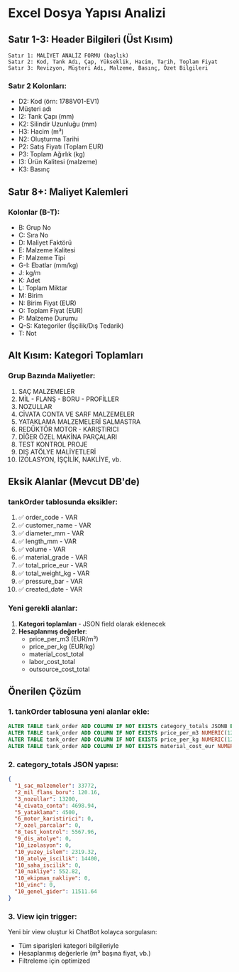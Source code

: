 # Excel Dosya Yapısı Analizi

## Satır 1-3: Header Bilgileri (Üst Kısım)

```
Satır 1: MALİYET ANALİZ FORMU (başlık)
Satır 2: Kod, Tank Adı, Çap, Yükseklik, Hacim, Tarih, Toplam Fiyat
Satır 3: Revizyon, Müşteri Adı, Malzeme, Basınç, Özet Bilgileri
```

### Satır 2 Kolonları:
- D2: Kod (örn: 1788V01-EV1)
- Müşteri adı  
- I2: Tank Çapı (mm)
- K2: Silindir Uzunluğu (mm)
- H3: Hacim (m³)
- N2: Oluşturma Tarihi
- P2: Satış Fiyatı (Toplam EUR)
- P3: Toplam Ağırlık (kg)
- I3: Ürün Kalitesi (malzeme)
- K3: Basınç

## Satır 8+: Maliyet Kalemleri

### Kolonlar (B-T):
- B: Grup No
- C: Sıra No
- D: Maliyet Faktörü
- E: Malzeme Kalitesi
- F: Malzeme Tipi
- G-I: Ebatlar (mm/kg)
- J: kg/m
- K: Adet
- L: Toplam Miktar
- M: Birim
- N: Birim Fiyat (EUR)
- O: Toplam Fiyat (EUR)
- P: Malzeme Durumu
- Q-S: Kategoriler (İşçilik/Dış Tedarik)
- T: Not

## Alt Kısım: Kategori Toplamları

### Grup Bazında Maliyetler:
1. SAÇ MALZEMELER
2. MİL - FLANŞ - BORU - PROFİLLER  
3. NOZULLAR
4. CİVATA CONTA VE SARF MALZEMELER
5. YATAKLAMA MALZEMELERİ SALMASTRA
6. REDÜKTÖR MOTOR - KARIŞTIRICI
7. DİĞER ÖZEL MAKİNA PARÇALARI
8. TEST KONTROL PROJE
9. DIŞ ATÖLYE MALİYETLERİ
10. İZOLASYON, İŞÇİLİK, NAKLİYE, vb.

## Eksik Alanlar (Mevcut DB'de)

### tankOrder tablosunda eksikler:
1. ✅ order_code - VAR
2. ✅ customer_name - VAR
3. ✅ diameter_mm - VAR
4. ✅ length_mm - VAR
5. ✅ volume - VAR
6. ✅ material_grade - VAR
7. ✅ total_price_eur - VAR
8. ✅ total_weight_kg - VAR
9. ✅ pressure_bar - VAR
10. ✅ created_date - VAR

### Yeni gerekli alanlar:
1. **Kategori toplamları** - JSON field olarak eklenecek
2. **Hesaplanmış değerler**:
   - price_per_m3 (EUR/m³)
   - price_per_kg (EUR/kg)
   - material_cost_total
   - labor_cost_total
   - outsource_cost_total

## Önerilen Çözüm

### 1. tankOrder tablosuna yeni alanlar ekle:
```sql
ALTER TABLE tank_order ADD COLUMN IF NOT EXISTS category_totals JSONB DEFAULT '{}'::jsonb;
ALTER TABLE tank_order ADD COLUMN IF NOT EXISTS price_per_m3 NUMERIC(12,2);
ALTER TABLE tank_order ADD COLUMN IF NOT EXISTS price_per_kg NUMERIC(12,4);
ALTER TABLE tank_order ADD COLUMN IF NOT EXISTS material_cost_eur NUMERIC(14,2);
```

### 2. category_totals JSON yapısı:
```json
{
  "1_sac_malzemeler": 33772,
  "2_mil_flans_boru": 120.16,
  "3_nozullar": 13200,
  "4_civata_conta": 4698.94,
  "5_yataklama": 4500,
  "6_motor_karistirici": 0,
  "7_ozel_parcalar": 0,
  "8_test_kontrol": 5567.96,
  "9_dis_atolye": 0,
  "10_izolasyon": 0,
  "10_yuzey_islem": 2319.32,
  "10_atolye_iscilik": 14400,
  "10_saha_iscilik": 0,
  "10_nakliye": 552.82,
  "10_ekipman_nakliye": 0,
  "10_vinc": 0,
  "10_genel_gider": 11511.64
}
```

### 3. View için trigger:
Yeni bir view oluştur ki ChatBot kolayca sorgulasın:
- Tüm siparişleri kategori bilgileriyle
- Hesaplanmış değerlerle (m³ başına fiyat, vb.)
- Filtreleme için optimized
